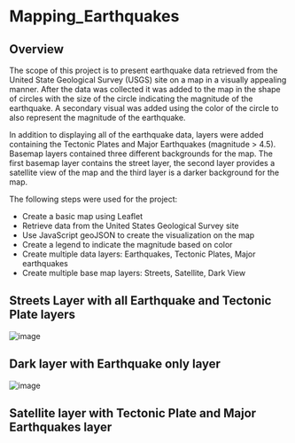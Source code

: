 # Mapping_Earthquakes
## Overview 
The scope of this project is to present earthquake data retrieved from the United State Geological Survey (USGS) site on a map in a visually appealing manner. After the data was collected it was added to the map in the shape of circles with the size of the circle indicating the magnitude of the earthquake. A secondary visual was added using the color of the circle to also represent the magnitude of the earthquake. 

In addition to displaying all of the earthquake data, layers were added containing the Tectonic Plates and Major Earthquakes (magnitude > 4.5). Basemap layers contained three different backgrounds for the map. The first basemap layer contains the street layer, the second layer provides a satellite view of the map and the third layer is a darker background for the map. 

The following steps were used for the project: 

- Create a basic map using Leaflet
- Retrieve data from the United States Geological Survey site
- Use JavaScript geoJSON to create the visualization on the map
- Create a legend to indicate the magnitude based on color
- Create multiple data layers: Earthquakes, Tectonic Plates, Major earthquakes
- Create multiple base map layers: Streets, Satellite, Dark View 


## Streets Layer with all Earthquake and Tectonic Plate layers 
![image](https://user-images.githubusercontent.com/88912539/146642311-af8c3aef-da41-4f13-abb6-2e2e5fc79697.png)

## Dark layer with Earthquake only layer 
![image](https://user-images.githubusercontent.com/88912539/146642408-aa281dae-6abc-42c8-84ef-cae3367d7b05.png)

## Satellite layer with Tectonic Plate and Major Earthquakes layer 
